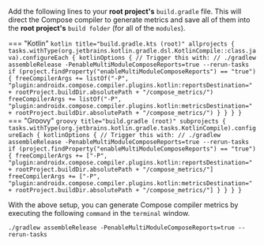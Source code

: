  Add the following lines to your **root project's** `build.gradle` file. This will direct the Compose compiler to
 generate metrics and save all of them into the **root project's** `build folder` (for all of the `modules`).

=== "Kotlin"
    ```kotlin title="build.gradle.kts (root)"
    allprojects {
        tasks.withType(org.jetbrains.kotlin.gradle.dsl.KotlinCompile::class.java).configureEach {
            kotlinOptions {
                // Trigger this with:
                // ./gradlew assembleRelease -PenableMultiModuleComposeReports=true --rerun-tasks
                if (project.findProperty("enableMultiModuleComposeReports") == "true") {
                    freeCompilerArgs += listOf("-P", "plugin:androidx.compose.compiler.plugins.kotlin:reportsDestination=" + rootProject.buildDir.absolutePath + "/compose_metrics/")
                    freeCompilerArgs += listOf("-P", "plugin:androidx.compose.compiler.plugins.kotlin:metricsDestination=" + rootProject.buildDir.absolutePath + "/compose_metrics/")
                }
            }
        }
    }
    ```
=== "Groovy"
    ``` groovy title="build.gradle (root)"
    subprojects {
        tasks.withType(org.jetbrains.kotlin.gradle.tasks.KotlinCompile).configureEach {
            kotlinOptions {
                // Trigger this with:
                // ./gradlew assembleRelease -PenableMultiModuleComposeReports=true --rerun-tasks
                if (project.findProperty("enableMultiModuleComposeReports") == "true") {
                    freeCompilerArgs += ["-P", "plugin:androidx.compose.compiler.plugins.kotlin:reportsDestination=" + rootProject.buildDir.absolutePath + "/compose_metrics/"]
                    freeCompilerArgs += ["-P", "plugin:androidx.compose.compiler.plugins.kotlin:metricsDestination=" + rootProject.buildDir.absolutePath + "/compose_metrics/"]
                }
            }
        }
    }
    ```

With the above setup, you can generate Compose compiler metrics by executing the following `command` in the `terminal`
window.

```
./gradlew assembleRelease -PenableMultiModuleComposeReports=true --rerun-tasks
```
